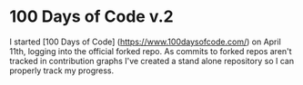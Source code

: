 # 100 Days of Code v.2

I started [100 Days of Code] (https://www.100daysofcode.com/) on April 11th, logging into the official forked repo. As commits to forked repos aren't tracked in contribution graphs I've created a stand alone repository so I can properly track my progress. 

